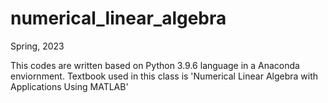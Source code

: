 # numerical_linear_algebra
Spring, 2023

This codes are written based on Python 3.9.6 language in a Anaconda enviornment.
Textbook used in this class is 'Numerical Linear Algebra with Applications Using MATLAB'
